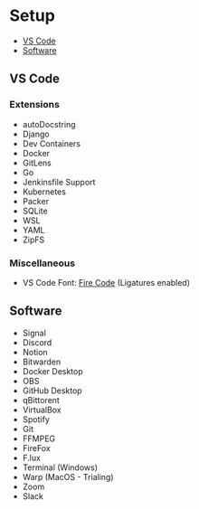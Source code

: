 # Setup
- [VS Code](https://github.com/Cornelij/Setup/blob/main/README.md#vs-code)
- [Software](https://github.com/Cornelij/Setup/blob/main/README.md#software)


## VS Code

### Extensions
- autoDocstring
- Django
- Dev Containers
- Docker
- GitLens
- Go
- Jenkinsfile Support
- Kubernetes
- Packer
- SQLite
- WSL
- YAML
- ZipFS

### Miscellaneous
- VS Code Font: [Fire Code](https://github.com/tonsky/FiraCode) (Ligatures enabled)

## Software
- Signal
- Discord
- Notion
- Bitwarden
- Docker Desktop
- OBS
- GitHub Desktop
- qBittorent
- VirtualBox
- Spotify
- Git
- FFMPEG
- FireFox
- F.lux
- Terminal (Windows)
- Warp (MacOS - Trialing)
- Zoom
- Slack
